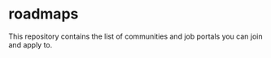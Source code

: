 # roadmaps
This repository contains the list of communities and job portals you can join and apply to.
